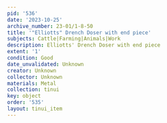 ```yaml
---
pid: '536'
date: '2023-10-25'
archive_number: 23-01/1-8-50
title: '"Elliotts" Drench Doser with end piece'
subjects: Cattle|Farming|Animals|Work
description: Elliotts' Drench Doser with end piece
extent: '1'
condition: Good
date_unvalidated: Unknown
creator: Unknown
collector: Unknown
materials: Metal
collection: tinui
key: object
order: '535'
layout: tinui_item
---
```

